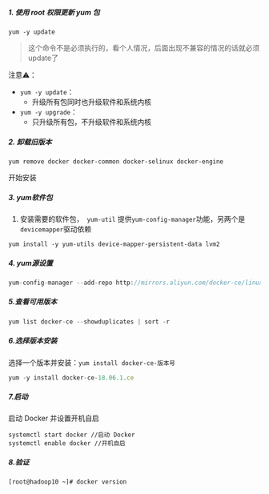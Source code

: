 ##### 1. 使用 root 权限更新 yum 包
```
yum -y update
```


>这个命令不是必须执行的，看个人情况，后面出现不兼容的情况的话就必须update了

注意⚠️： 
- `yum -y update`：
	- 升级所有包同时也升级软件和系统内核
- `yum -y upgrade`：
	- 只升级所有包，不升级软件和系统内核

##### 2. 卸载旧版本

```
yum remove docker docker-common docker-selinux docker-engine
```

开始安装
##### 3. yum软件包
1. 安装需要的软件包，` yum-util` 提供`yum-config-manager`功能，另两个是`devicemapper`驱动依赖

```
yum install -y yum-utils device-mapper-persistent-data lvm2
```


##### 4. yum源设置
```javascript
yum-config-manager --add-repo http://mirrors.aliyun.com/docker-ce/linux/centos/docker-ce.repo（阿里仓库）
```


##### 5.查看可用版本
```javascript
yum list docker-ce --showduplicates | sort -r
```

##### 6.选择版本安装

选择一个版本并安装：`yum install docker-ce-版本号`

```javascript
yum -y install docker-ce-18.06.1.ce
```
##### 7.启动
启动 Docker 并设置开机自启
```
systemctl start docker //启动 Docker
systemctl enable docker //开机自启
```

##### 8.验证
```
[root@hadoop10 ~]# docker version
```